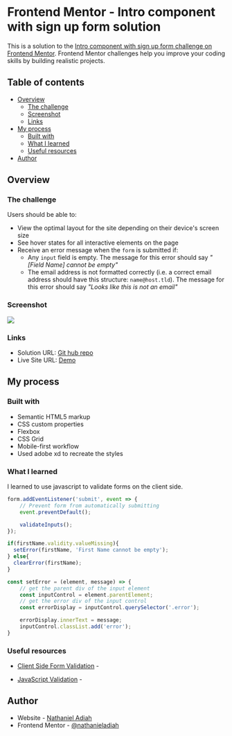 # Frontend Mentor - Intro component with sign up form solution

This is a solution to the [Intro component with sign up form challenge on Frontend Mentor](https://www.frontendmentor.io/challenges/intro-component-with-signup-form-5cf91bd49edda32581d28fd1). Frontend Mentor challenges help you improve your coding skills by building realistic projects. 

## Table of contents

- [Overview](#overview)
  - [The challenge](#the-challenge)
  - [Screenshot](#screenshot)
  - [Links](#links)
- [My process](#my-process)
  - [Built with](#built-with)
  - [What I learned](#what-i-learned)
  - [Useful resources](#useful-resources)
- [Author](#author)


## Overview

### The challenge

Users should be able to:

- View the optimal layout for the site depending on their device's screen size
- See hover states for all interactive elements on the page
- Receive an error message when the `form` is submitted if:
  - Any `input` field is empty. The message for this error should say *"[Field Name] cannot be empty"*
  - The email address is not formatted correctly (i.e. a correct email address should have this structure: `name@host.tld`). The message for this error should say *"Looks like this is not an email"*

### Screenshot

![](./screenshot.jpg)

### Links

- Solution URL: [Git hub repo](https://github.com/nathanieladiah/signup_page)
- Live Site URL: [Demo](https://nathanieladiah.github.io/signup_page)

## My process

### Built with

- Semantic HTML5 markup
- CSS custom properties
- Flexbox
- CSS Grid
- Mobile-first workflow
- Used adobe xd to recreate the styles


### What I learned

I learned to use javascript to validate forms on the client side.

```js
form.addEventListener('submit', event => {
	// Prevent form from automatically submitting
	event.preventDefault();

	validateInputs();
});
```

```js
if(firstName.validity.valueMissing){
  setError(firstName, 'First Name cannot be empty');
} else{
  clearError(firstName);
}
```

```js
const setError = (element, message) => {
	// get the parent div of the input element
	const inputControl = element.parentElement;
	// get the error div of the input control
	const errorDisplay = inputControl.querySelector('.error');

	errorDisplay.innerText = message;
	inputControl.classList.add('error');
}
```
### Useful resources

- [Client Side Form Validation](https://developer.mozilla.org/en-US/docs/Learn/Forms/Form_validation) - 

- [JavaScript Validation](https://dev.to/javascriptacademy/form-validation-using-javascript-34je) - 

## Author

- Website - [Nathaniel Adiah](https://nathanieladiah.github.io)
- Frontend Mentor - [@nathanieladiah](https://www.frontendmentor.io/profile/nathanieladiah)
